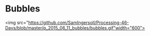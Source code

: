 # Bubbles
<img src="https://github.com/SamIngersoll/Processing-46-Days/blob/master/p_2015_06_11_bubbles/bubbles.gif"width="600">
